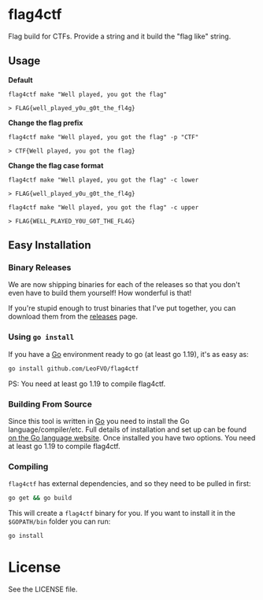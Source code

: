 # flag4ctf

Flag build for CTFs. Provide a string and it build the "flag like" string.

## Usage

**Default**

```
flag4ctf make "Well played, you got the flag"

> FLAG{well_played_y0u_g0t_the_fl4g}
```

**Change the flag prefix**

```
flag4ctf make "Well played, you got the flag" -p "CTF"

> CTF{Well played, you got the flag}
```

**Change the flag case format**

```
flag4ctf make "Well played, you got the flag" -c lower

> FLAG{well_played_y0u_g0t_the_fl4g}
```

```
flag4ctf make "Well played, you got the flag" -c upper

> FLAG{WELL_PLAYED_Y0U_G0T_THE_FL4G}
```

## Easy Installation

### Binary Releases

We are now shipping binaries for each of the releases so that you don't even have to build them yourself! How wonderful is that!

If you're stupid enough to trust binaries that I've put together, you can download them from the [releases](https://github.com/LeoFVO/flag4ctf/releases) page.

### Using `go install`

If you have a [Go](https://golang.org/) environment ready to go (at least go 1.19), it's as easy as:

```bash
go install github.com/LeoFVO/flag4ctf
```

PS: You need at least go 1.19 to compile flag4ctf.

### Building From Source

Since this tool is written in [Go](https://golang.org/) you need to install the Go language/compiler/etc. Full details of installation and set up can be found [on the Go language website](https://golang.org/doc/install). Once installed you have two options. You need at least go 1.19 to compile flag4ctf.

### Compiling

`flag4ctf` has external dependencies, and so they need to be pulled in first:

```bash
go get && go build
```

This will create a `flag4ctf` binary for you. If you want to install it in the `$GOPATH/bin` folder you can run:

```bash
go install
```

# License

See the LICENSE file.
